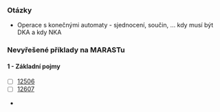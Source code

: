 ### Otázky
- Operace s konečnými automaty - sjednocení, součin, ... kdy musí být DKA a kdy NKA

### Nevyřešené příklady na MARASTu
#### 1 - Základní pojmy
- [ ] [12506](https://marast.fit.cvut.cz/cs/problems/12506)
- [ ] [12607](https://marast.fit.cvut.cz/cs/problems/12607)
- 